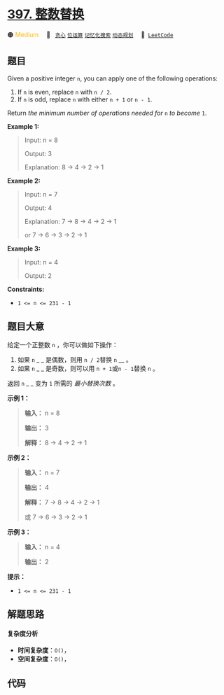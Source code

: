 # [397. 整数替换](https://leetcode.com/problems/integer-replacement)

🟠 <font color=#ffb800>Medium</font>&emsp; 🔖&ensp; [`贪心`](/leetcode/outline/tag/greedy.md) [`位运算`](/leetcode/outline/tag/bit-manipulation.md) [`记忆化搜索`](/leetcode/outline/tag/memoization.md) [`动态规划`](/leetcode/outline/tag/dynamic-programming.md)&emsp; 🔗&ensp;[`LeetCode`](https://leetcode.com/problems/integer-replacement)

## 题目

Given a positive integer `n`, you can apply one of the following operations:

  1. If `n` is even, replace `n` with `n / 2`.
  2. If `n` is odd, replace `n` with either `n + 1` or `n - 1`.

Return _the minimum number of operations needed for_ `n` _to become_ `1`.



**Example 1:**

> Input: n = 8
> 
> Output: 3
> 
> Explanation: 8 -> 4 -> 2 -> 1

**Example 2:**

> Input: n = 7
> 
> Output: 4
> 
> Explanation: 7 -> 8 -> 4 -> 2 -> 1
> 
> or 7 -> 6 -> 3 -> 2 -> 1

**Example 3:**

> Input: n = 4
> 
> Output: 2

**Constraints:**

  * `1 <= n <= 231 - 1`


## 题目大意

给定一个正整数 `n` ，你可以做如下操作：

  1. 如果 `n` _ _ 是偶数，则用 `n / 2`替换 `n` __ 。
  2. 如果 `n` _ _ 是奇数，则可以用 `n + 1`或`n - 1`替换 `n` 。

返回 `n` _ _ 变为 `1` 所需的 _最小替换次数_ 。



**示例 1：**

> 
> 
> 
> 
> 
> **输入：** n = 8
> 
> **输出：** 3
> 
> **解释：** 8 -> 4 -> 2 -> 1
> 
> 

**示例 2：**

> 
> 
> 
> 
> 
> **输入：** n = 7
> 
> **输出：** 4
> 
> **解释：** 7 -> 8 -> 4 -> 2 -> 1
> 
> 或 7 -> 6 -> 3 -> 2 -> 1
> 
> 

**示例 3：**

> 
> 
> 
> 
> 
> **输入：** n = 4
> 
> **输出：** 2
> 
> 



**提示：**

  * `1 <= n <= 231 - 1`


## 解题思路

#### 复杂度分析

- **时间复杂度**：`O()`，
- **空间复杂度**：`O()`，

## 代码

```javascript

```